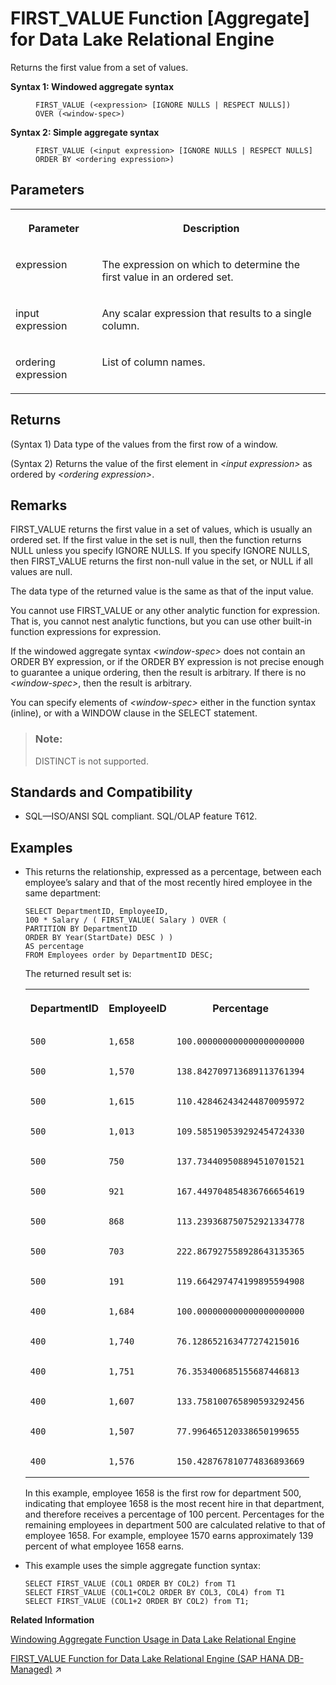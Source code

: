 <!-- loioa5523f3c84f21015aa0092a61fcc2714 -->

# FIRST\_VALUE Function \[Aggregate\] for Data Lake Relational Engine

Returns the first value from a set of values.




<dl>
<dt><b>

Syntax 1: Windowed aggregate syntax

</b></dt>
<dd>

```
FIRST_VALUE (<expression> [IGNORE NULLS | RESPECT NULLS])
OVER (<window-spec>)
```



</dd><dt><b>

Syntax 2: Simple aggregate syntax

</b></dt>
<dd>

```
FIRST_VALUE (<input expression> [IGNORE NULLS | RESPECT NULLS] 
ORDER BY <ordering expression>)
```



</dd>
</dl>



<a name="loioa5523f3c84f21015aa0092a61fcc2714__FIRST_VALUE_parm1"/>

## Parameters


<table>
<tr>
<th valign="top" rowspan="1">

Parameter



</th>
<th valign="top" rowspan="1">

Description



</th>
</tr>
<tr>
<td valign="top" rowspan="1">

expression



</td>
<td valign="top" rowspan="1">

The expression on which to determine the first value in an ordered set.



</td>
</tr>
<tr>
<td valign="top">

input expression



</td>
<td valign="top">

Any scalar expression that results to a single column.



</td>
</tr>
<tr>
<td valign="top">

ordering expression



</td>
<td valign="top">

List of column names.



</td>
</tr>
</table>



<a name="loioa5523f3c84f21015aa0092a61fcc2714__FIRST_VALUE_returns1"/>

## Returns

\(Syntax 1\) Data type of the values from the first row of a window.

\(Syntax 2\) Returns the value of the first element in *<input expression\>* as ordered by *<ordering expression\>*.



<a name="loioa5523f3c84f21015aa0092a61fcc2714__FIRST_VALUE_remarks1"/>

## Remarks

FIRST\_VALUE returns the first value in a set of values, which is usually an ordered set. If the first value in the set is null, then the function returns NULL unless you specify IGNORE NULLS. If you specify IGNORE NULLS, then FIRST\_VALUE returns the first non-null value in the set, or NULL if all values are null.

The data type of the returned value is the same as that of the input value.

You cannot use FIRST\_VALUE or any other analytic function for expression. That is, you cannot nest analytic functions, but you can use other built-in function expressions for expression.

If the windowed aggregate syntax *<window-spec\>* does not contain an ORDER BY expression, or if the ORDER BY expression is not precise enough to guarantee a unique ordering, then the result is arbitrary. If there is no *<window-spec\>*, then the result is arbitrary.

You can specify elements of *<window-spec\>* either in the function syntax \(inline\), or with a WINDOW clause in the SELECT statement.

> ### Note:  
> DISTINCT is not supported.



<a name="loioa5523f3c84f21015aa0092a61fcc2714__FIRST_VALUE_standards1"/>

## Standards and Compatibility

-   SQL—ISO/ANSI SQL compliant. SQL/OLAP feature T612.




<a name="loioa5523f3c84f21015aa0092a61fcc2714__FIRST_VALUE_example1"/>

## Examples

-   This returns the relationship, expressed as a percentage, between each employee’s salary and that of the most recently hired employee in the same department:

    ```
    SELECT DepartmentID, EmployeeID,
    100 * Salary / ( FIRST_VALUE( Salary ) OVER (
    PARTITION BY DepartmentID  
    ORDER BY Year(StartDate) DESC ) )
    AS percentage
    FROM Employees order by DepartmentID DESC;
    ```

    The returned result set is:


    <table>
    <tr>
    <th valign="top" rowspan="1">

    DepartmentID


    
    </th>
    <th valign="top" rowspan="1">

    EmployeeID


    
    </th>
    <th valign="top" rowspan="1">

    Percentage


    
    </th>
    </tr>
    <tr>
    <td valign="top" rowspan="1">
    
        500


    
    </td>
    <td valign="top" rowspan="1">
    
        1,658


    
    </td>
    <td valign="top" rowspan="1">
    
        100.000000000000000000000


    
    </td>
    </tr>
    <tr>
    <td valign="top" rowspan="1">
    
        500


    
    </td>
    <td valign="top" rowspan="1">
    
        1,570


    
    </td>
    <td valign="top" rowspan="1">
    
        138.842709713689113761394


    
    </td>
    </tr>
    <tr>
    <td valign="top" rowspan="1">
    
        500


    
    </td>
    <td valign="top" rowspan="1">
    
        1,615


    
    </td>
    <td valign="top" rowspan="1">
    
        110.428462434244870095972


    
    </td>
    </tr>
    <tr>
    <td valign="top" rowspan="1">
    
        500


    
    </td>
    <td valign="top" rowspan="1">
    
        1,013


    
    </td>
    <td valign="top" rowspan="1">
    
        109.585190539292454724330


    
    </td>
    </tr>
    <tr>
    <td valign="top" rowspan="1">
    
        500


    
    </td>
    <td valign="top" rowspan="1">
    
        750


    
    </td>
    <td valign="top" rowspan="1">
    
        137.734409508894510701521


    
    </td>
    </tr>
    <tr>
    <td valign="top" rowspan="1">
    
        500


    
    </td>
    <td valign="top" rowspan="1">
    
        921


    
    </td>
    <td valign="top" rowspan="1">
    
        167.449704854836766654619


    
    </td>
    </tr>
    <tr>
    <td valign="top" rowspan="1">
    
        500


    
    </td>
    <td valign="top" rowspan="1">
    
        868


    
    </td>
    <td valign="top" rowspan="1">
    
        113.239368750752921334778


    
    </td>
    </tr>
    <tr>
    <td valign="top" rowspan="1">
    
        500


    
    </td>
    <td valign="top" rowspan="1">
    
        703


    
    </td>
    <td valign="top" rowspan="1">
    
        222.867927558928643135365


    
    </td>
    </tr>
    <tr>
    <td valign="top" rowspan="1">
    
        500


    
    </td>
    <td valign="top" rowspan="1">
    
        191


    
    </td>
    <td valign="top" rowspan="1">
    
        119.664297474199895594908


    
    </td>
    </tr>
    <tr>
    <td valign="top" rowspan="1">
    
        400


    
    </td>
    <td valign="top" rowspan="1">
    
        1,684


    
    </td>
    <td valign="top" rowspan="1">
    
        100.000000000000000000000


    
    </td>
    </tr>
    <tr>
    <td valign="top" rowspan="1">
    
        400


    
    </td>
    <td valign="top" rowspan="1">
    
        1,740


    
    </td>
    <td valign="top" rowspan="1">
    
        76.128652163477274215016


    
    </td>
    </tr>
    <tr>
    <td valign="top" rowspan="1">
    
        400


    
    </td>
    <td valign="top" rowspan="1">
    
        1,751


    
    </td>
    <td valign="top" rowspan="1">
    
        76.353400685155687446813


    
    </td>
    </tr>
    <tr>
    <td valign="top" rowspan="1">
    
        400


    
    </td>
    <td valign="top" rowspan="1">
    
        1,607


    
    </td>
    <td valign="top" rowspan="1">
    
        133.758100765890593292456


    
    </td>
    </tr>
    <tr>
    <td valign="top" rowspan="1">
    
        400


    
    </td>
    <td valign="top" rowspan="1">
    
        1,507


    
    </td>
    <td valign="top" rowspan="1">
    
        77.996465120338650199655


    
    </td>
    </tr>
    <tr>
    <td valign="top" rowspan="1">
    
        400


    
    </td>
    <td valign="top" rowspan="1">
    
        1,576


    
    </td>
    <td valign="top" rowspan="1">
    
        150.428767810774836893669


    
    </td>
    </tr>
    </table>
    
    In this example, employee 1658 is the first row for department 500, indicating that employee 1658 is the most recent hire in that department, and therefore receives a percentage of 100 percent. Percentages for the remaining employees in department 500 are calculated relative to that of employee 1658. For example, employee 1570 earns approximately 139 percent of what employee 1658 earns.

-   This example uses the simple aggregate function syntax:

    ```
    SELECT FIRST_VALUE (COL1 ORDER BY COL2) from T1
    SELECT FIRST_VALUE (COL1+COL2 ORDER BY COL3, COL4) from T1 
    SELECT FIRST_VALUE (COL1+2 ORDER BY COL2) from T1;
    ```


**Related Information**  


[Windowing Aggregate Function Usage in Data Lake Relational Engine](windowing-aggregate-function-usage-in-data-lake-relational-engine-a527f35.md "A major feature of the ISO/ANSI SQL extensions for OLAP is a construct called a window.")

[FIRST_VALUE Function for Data Lake Relational Engine (SAP HANA DB-Managed)](https://help.sap.com/viewer/a898e08b84f21015969fa437e89860c8/2023_2_QRC/en-US/9994e0a4b12c4073a74b5a37d5e25f2e.html "Returns the first value from a set of values.") :arrow_upper_right:


